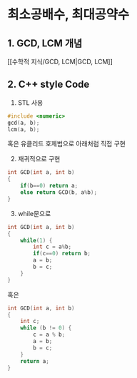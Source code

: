 # 최소공배수, 최대공약수

## 1. GCD, LCM 개념

[[수학적 지식/GCD, LCM|GCD, LCM]]

## 2. C++ style Code

1) STL 사용  
```C++
#include <numeric>
gcd(a, b);
lcm(a, b);
```

혹은 유클리드 호제법으로 아래처럼 직접 구현  

2) 재귀적으로 구현  
``` C++
int GCD(int a, int b)
{
	if(b==0) return a;
	else return GCD(b, a%b);
}
```

3) while문으로  
``` C++
int GCD(int a, int b)
{
	while(1) {
		int c = a%b;
		if(c==0) return b;
		a = b;
		b = c;
	}
}
```

혹은  

``` C++
int GCD(int a, int b)
{
	int c;
	while (b != 0) {
		c = a % b;
		a = b;
		b = c;
	}
	return a;
}
```
